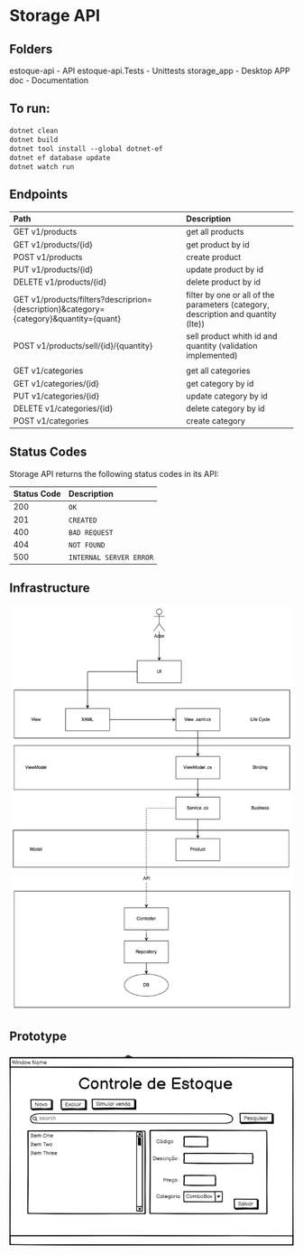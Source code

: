 # Storage API

## Folders
estoque-api - API
estoque-api.Tests - Unittests
storage_app - Desktop APP
doc - Documentation

## To run:
```
dotnet clean
dotnet build
dotnet tool install --global dotnet-ef
dotnet ef database update
dotnet watch run
```

## Endpoints

| Path | Description |
| :--- | :--- |
| GET v1/products | get all products |
| GET v1/products/{id} | get product by id |
| POST v1/products | create product |
| PUT v1/products/{id} | update product by id|
| DELETE v1/products/{id} | delete product by id |
| GET v1/products/filters?descriprion={description}&category={category}&quantity={quant} | filter by one or all of the parameters (category, description and quantity (lte)) |
| POST v1/products/sell/{id}/{quantity} | sell product whith id and quantity (validation implemented)|
|                         |                      |
| GET v1/categories | get all categories |
| GET v1/categories/{id} | get category by id |
| PUT v1/categories/{id} | update category by id|
| DELETE v1/categories/{id} | delete category by id |
| POST v1/categories | create category |


## Status Codes

Storage API returns the following status codes in its API:

| Status Code | Description |
| :--- | :--- |
| 200 | `OK` |
| 201 | `CREATED` |
| 400 | `BAD REQUEST` |
| 404 | `NOT FOUND` |
| 500 | `INTERNAL SERVER ERROR` |

## Infrastructure

![Infra](doc/infrastructure.png)

## Prototype

![Infra](doc/prototype.png)
